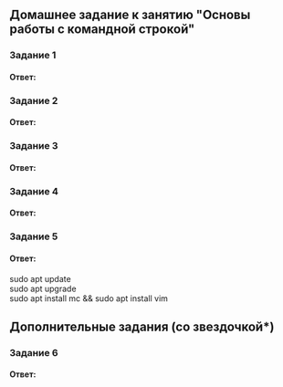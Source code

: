 ## Домашнее задание к занятию "Основы работы с командной строкой"

### Задание 1  

#### Ответ:  


### Задание 2  

#### Ответ:  

### Задание 3  

#### Ответ:  

### Задание 4  

#### Ответ:  

### Задание 5  

#### Ответ:  
sudo apt update  
sudo apt upgrade  
sudo apt install mc && sudo apt install vim

## Дополнительные задания (со звездочкой*)    
 
### Задание 6  

#### Ответ:  
